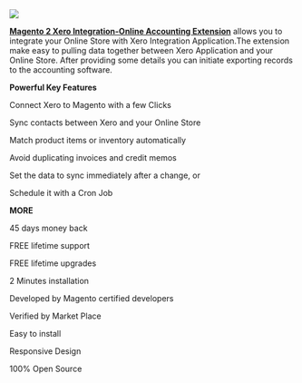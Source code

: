 <img src="https://www.fmeextensions.com/media/catalog/product/cache/1/image/500x416/9df78eab33525d08d6e5fb8d27136e95/x/e/xxero-integration-m2.jpg.pagespeed.ic.fXv5gLZvT5.webp">

<b><a href="https://www.fmeextensions.com/magento-2-xero-integration-extension.html">Magento 2 Xero Integration-Online Accounting Extension</a></b> allows you to integrate your Online Store with Xero Integration Application.The extension make easy to pulling data together between Xero Application and your Online Store. After providing some details you can initiate exporting records to the accounting software. 

<b>Powerful Key Features</b>

Connect Xero to Magento with a few Clicks

Sync contacts between Xero and your Online Store

Match product items or inventory automatically

Avoid duplicating invoices and credit memos

Set the data to sync immediately after a change, or

Schedule it with a Cron Job

<b>MORE</b>

45 days money back

FREE lifetime support

FREE lifetime upgrades

2 Minutes installation

Developed by Magento certified developers

Verified by Market Place

Easy to install

Responsive Design

100% Open Source

